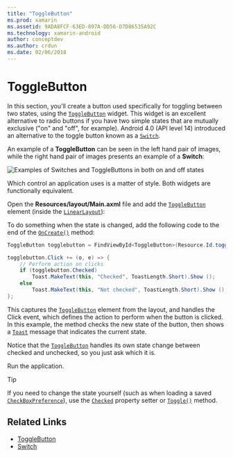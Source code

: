 ```yaml
---
title: "ToggleButton"
ms.prod: xamarin
ms.assetid: 9ADA8FCF-63ED-897A-DD56-D7D86535A92C
ms.technology: xamarin-android
author: conceptdev
ms.author: crdun
ms.date: 02/06/2018
---
```


# ToggleButton

In this section, you'll create a button used specifically for toggling
between two states, using the
[`ToggleButton`](xref:Android.Widget.ToggleButton) widget. This
widget is an excellent alternative to radio buttons if you have two
simple states that are mutually exclusive ("on" and "off", for
example). Android 4.0 (API level 14) introduced an alternative to the
toggle button known as a
[`Switch`](xref:Android.Widget.Switch).

An example of a **ToggleButton** can be seen in the left hand pair of images,
while the right hand pair of images presents an example of a **Switch**:

![Examples of Switches and ToggleButtons in both on and off states](toggle-button-images/togglebutton-switch.png)  

Which control an application uses is a matter of style. Both widgets
are functionally equivalent.

Open the **Resources/layout/Main.axml** file and add the
[`ToggleButton`](xref:Android.Widget.ToggleButton) element
(inside the
[`LinearLayout`](xref:Android.Widget.LinearLayout)):

To do something when the state is changed, add the following code
to the end of the
[`OnCreate()`](xref:Android.App.Activity.OnCreate*)
method:

```csharp
ToggleButton togglebutton = FindViewById<ToggleButton>(Resource.Id.togglebutton);

togglebutton.Click += (o, e) => {
    // Perform action on clicks
    if (togglebutton.Checked)
        Toast.MakeText(this, "Checked", ToastLength.Short).Show ();
    else
        Toast.MakeText(this, "Not checked", ToastLength.Short).Show ();
};
```

This captures the
[`ToggleButton`](xref:Android.Widget.ToggleButton) element
from the layout, and handles the Click event, which defines the
action to perform when the button is clicked. In this example, the
method checks the new state of the button, then shows a
[`Toast`](xref:Android.Widget.Toast) message that indicates
the current state.

Notice that the
[`ToggleButton`](xref:Android.Widget.ToggleButton) handles
its own state change between checked and unchecked, so you just ask
which it is.

Run the application.

> [!TIP]
> If you need to change the state yourself (such as
> when loading a saved
> [`CheckBoxPreference`](xref:Android.Preferences.CheckBoxPreference)),
> use the
> [`Checked`](xref:Android.Widget.CompoundButton.Checked)
> property setter or
> [`Toggle()`](xref:Android.Widget.CompoundButton.Toggle)
> method.

## Related Links

- [ToggleButton](https://developer.android.com/reference/android/widget/ToggleButton.html)
- [Switch](https://developer.android.com/reference/android/widget/Switch.html)
